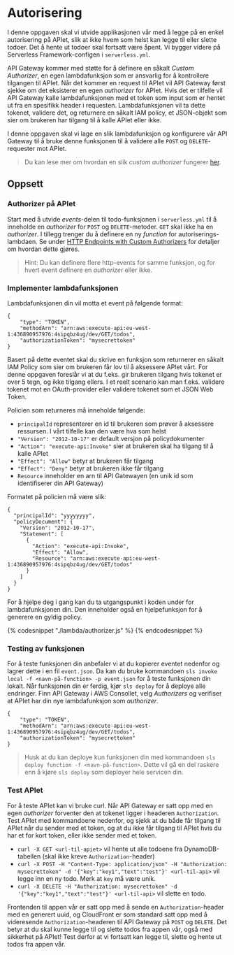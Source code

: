 # Autorisering

I denne oppgaven skal vi utvide applikasjonen vår med å legge på en enkel autorisering på APIet, slik at ikke hvem som helst kan legge til eller slette todoer. Det å hente ut todoer skal fortsatt være åpent. Vi bygger videre på Serverless Framework-configen i `serverless.yml`.

API Gateway kommer med støtte for å definere en såkalt _Custom Authorizer_, en egen lambdafunksjon som er ansvarlig for å kontrollere tilgangen til APIet. Når det kommer en request til APIet vil API Gateway først sjekke om det eksisterer en egen _authorizer_ for APIet. Hvis det er tilfelle vil API Gateway kalle lambdafunksjonen med et token som input som er hentet ut fra en spesifikk header i requesten. Lambdafunksjonen vil ta dette tokenet, validere det, og returnere en såkalt IAM policy, et JSON-objekt som sier om brukeren har tilgang til å kalle APIet eller ikke.

I denne oppgaven skal vi lage en slik lambdafunksjon og konfigurere vår API Gateway til å bruke denne funksjonen til å validere alle `POST` og `DELETE`-requester mot APIet.

> Du kan lese mer om hvordan en slik _custom authorizer_ fungerer [her](http://docs.aws.amazon.com/apigateway/latest/developerguide/use-custom-authorizer.html).

## Oppsett

### Authorizer på APIet

Start med å utvide _events_-delen til todo-funksjonen i `serverless.yml` til å inneholde en _authorizer_ for `POST` og `DELETE`-metoder. `GET` skal ikke ha en _authorizer_. I tillegg trenger du å definere en ny _function_ for autoriserings-lambdaen. Se under [HTTP Endpoints with Custom Authorizers](https://serverless.com/framework/docs/providers/aws/events/apigateway#http-endpoints-with-custom-authorizers) for detaljer om hvordan dette gjøres.

> Hint: Du kan definere flere http-events for samme funksjon, og for hvert event definere en _authorizer_ eller ikke.

### Implementer lambdafunksjonen

Lambdafunksjonen din vil motta et event på følgende format:

```
{
    "type": "TOKEN",
    "methodArn": "arn:aws:execute-api:eu-west-1:436890957976:4sipqbz4ug/dev/GET/todos",
    "authorizationToken": "mysecrettoken"
}
```

Basert på dette eventet skal du skrive en funksjon som returnerer en såkalt IAM Policy som sier om brukeren får lov til å aksessere APIet vårt. For denne oppgaven foreslår vi at du f.eks. gir brukeren tilgang hvis tokenet er over 5 tegn, og ikke tilgang ellers. I et reelt scenario kan man f.eks. validere tokenet mot en OAuth-provider eller validere tokenet som et JSON Web Token.

Policien som returneres må inneholde følgende:

- `principalId` representerer en id til brukeren som prøver å aksessere ressursen. I vårt tilfelle kan den være hva som helst
- `"Version": "2012-10-17"` er default versjon på policydokumenter
- `"Action": "execute-api:Invoke"` sier at brukeren skal ha tilgang til å kalle APIet
- `"Effect": "Allow"` betyr at brukeren får tilgang
- `"Effect": "Deny"` betyr at brukeren ikke får tilgang
- `Resource` inneholder en arn til API Gatewayen (en unik id som identifiserer din API Gateway)

Formatet på policien må være slik:

```
{
  "principalId": "yyyyyyyy",
  "policyDocument": {
    "Version": "2012-10-17",
    "Statement": [
      {
        "Action": "execute-api:Invoke",
        "Effect": "Allow",
        "Resource": "arn:aws:execute-api:eu-west-1:436890957976:4sipqbz4ug/dev/GET/todos"
      }
    ]
  }
}
```

For å hjelpe deg i gang kan du ta utgangspunkt i koden under for lambdafunksjonen din. Den inneholder også en hjelpefunksjon for å generere en gyldig policy.

{% codesnippet "./lambda/authorizer.js" %} {% endcodesnippet %}

### Testing av funksjonen

For å teste funksjonen din anbefaler vi at du kopierer eventet nedenfor og lagrer dette i en fil `event.json`. Da kan du bruke kommandoen `sls invoke local -f <navn-på-function> -p event.json` for å teste funksjonen din lokalt. Når funksjonen din er ferdig, kjør `sls deploy` for å deploye alle endringer. Finn API Gateway i AWS Consollet, velg _Authorizers_ og verifiser at APIet har din nye lambdafunksjon som _authorizer_.

```
{
    "type": "TOKEN",
    "methodArn": "arn:aws:execute-api:eu-west-1:436890957976:4sipqbz4ug/dev/GET/todos",
    "authorizationToken": "mysecrettoken"
}
```

> Husk at du kan deploye kun funksjonen din med kommandoen `sls deploy function -f <navn-på-function>`. Dette vil gå en del raskere enn å kjøre `sls deploy` som deployer hele servicen din.

### Test APIet

For å teste APIet kan vi bruke curl. Når API Gateway er satt opp med en egen _authorizer_ forventer den at tokenet ligger i headeren `Authorization`. Test APIet med kommandoene nedenfor, og sjekk at du både får tilgang til APIet når du sender med et token, og at du ikke får tilgang til APIet hvis du har et for kort token, eller ikke sender med et token.

- `curl -X GET <url-til-apiet>` vil hente ut alle todoene fra DynamoDB-tabellen (skal ikke kreve `Authorization`-header)
- `curl -X POST -H "Content-Type: application/json" -H "Authorization: mysecrettoken" -d '{"key":"key1","text":"test"}' <url-til-api>` vil legge inn en ny todo. Merk at `key` må være unik.
- `curl -X DELETE -H "Authorization: mysecrettoken" -d '{"key":"key1","text":"test"}' <url-til-api>` vil slette en todo.

Frontenden til appen vår er satt opp med å sende en `Authorization`-header med en generert uuid, og CloudFront er som standard satt opp med å videresende `Authorization`-headeren til API Gateway på `POST` og `DELETE`. Det betyr at du skal kunne legge til og slette todos fra appen vår, også med sikkerhet på APIet! Test derfor at vi fortsatt kan legge til, slette og hente ut todos fra appen vår.